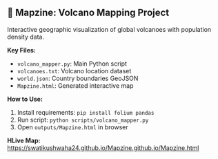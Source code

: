 ## 🌋 Mapzine: Volcano Mapping Project

Interactive geographic visualization of global volcanoes with population density data.

**Key Files:**
- `volcano_mapper.py`: Main Python script
- `volcanoes.txt`: Volcano location dataset
- `world.json`: Country boundaries GeoJSON
- `Mapzine.html`: Generated interactive map

**How to Use:**
1. Install requirements: `pip install folium pandas`
2. Run script: `python scripts/volcano_mapper.py`
3. Open `outputs/Mapzine.html` in browser

**HLive Map:**
https://swatikushwaha24.github.io/Mapzine.github.io/Mapzine.html
